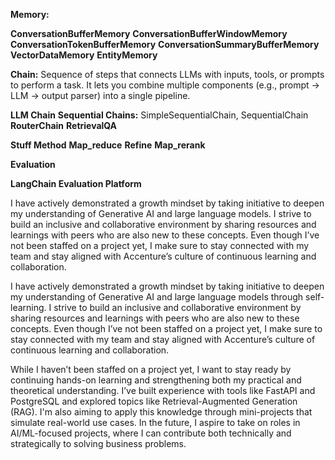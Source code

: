 
**Memory:**

**ConversationBufferMemory**
**ConversationBufferWindowMemory**
**ConversationTokenBufferMemory**
**ConversationSummaryBufferMemory**
**VectorDataMemory**
**EntityMemory**

**Chain:** 
Sequence of steps that connects LLMs with inputs, tools, or prompts to perform a task. It lets you combine multiple components (e.g., prompt → LLM → output parser) into a single pipeline.

**LLM Chain**
**Sequential Chains:** SimpleSequentialChain, SequentialChain
**RouterChain**
**RetrievalQA**

**Stuff Method**
**Map_reduce**
**Refine**
**Map_rerank**

**Evaluation**

**LangChain Evaluation Platform**


I have actively demonstrated a growth mindset by taking initiative to deepen my understanding of Generative AI and large language models. I strive to build an inclusive and collaborative environment by sharing resources and learnings with peers who are also new to these concepts. Even though I’ve not been staffed on a project yet, I make sure to stay connected with my team and stay aligned with Accenture’s culture of continuous learning and collaboration.

I have actively demonstrated a growth mindset by taking initiative to deepen my understanding of Generative AI and large language models through self-learning. I strive to build an inclusive and collaborative environment by sharing resources and learnings with peers who are also new to these concepts. Even though I’ve not been staffed on a project yet, I make sure to stay connected with my team and stay aligned with Accenture’s culture of continuous learning and collaboration.


While I haven’t been staffed on a project yet, I want to stay ready by continuing hands-on learning and strengthening both my practical and theoretical understanding. I’ve built experience with tools like FastAPI and PostgreSQL and explored topics like Retrieval-Augmented Generation (RAG). I'm also aiming to apply this knowledge through mini-projects that simulate real-world use cases. In the future, I aspire to take on roles in AI/ML-focused projects, where I can contribute both technically and strategically to solving business problems.